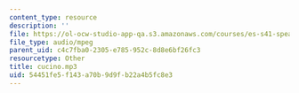 ```yaml
---
content_type: resource
description: ''
file: https://ol-ocw-studio-app-qa.s3.amazonaws.com/courses/es-s41-speak-italian-with-your-mouth-full-spring-2012/54451fe5f143a70b9d9fb22a4b5fc8e3_cucino.mp3
file_type: audio/mpeg
parent_uid: c4c7fba0-2305-e785-952c-8d8e6bf26fc3
resourcetype: Other
title: cucino.mp3
uid: 54451fe5-f143-a70b-9d9f-b22a4b5fc8e3
---
```

